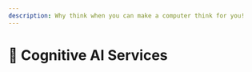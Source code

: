 ```yaml
---
description: Why think when you can make a computer think for you!
---
```


# 🔮 Cognitive AI Services

